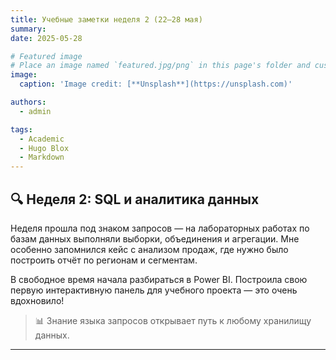 ```yaml
---
title: Учебные заметки неделя 2 (22–28 мая)
summary: 
date: 2025-05-28

# Featured image
# Place an image named `featured.jpg/png` in this page's folder and customize its options here.
image:
  caption: 'Image credit: [**Unsplash**](https://unsplash.com)'

authors:
  - admin

tags:
  - Academic
  - Hugo Blox
  - Markdown
---
```


## 🔍 Неделя 2: SQL и аналитика данных

Неделя прошла под знаком запросов — на лабораторных работах по базам данных выполняли выборки, объединения и агрегации. Мне особенно запомнился кейс с анализом продаж, где нужно было построить отчёт по регионам и сегментам.

В свободное время начала разбираться в Power BI. Построила свою первую интерактивную панель для учебного проекта — это очень вдохновило!

> 📊 Знание языка запросов открывает путь к любому хранилищу данных.
---
